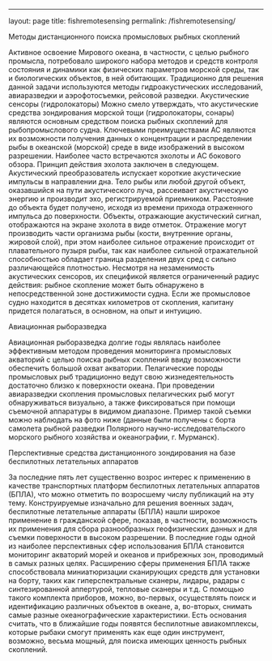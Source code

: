 ---
layout: page
title: fishremotesensing
permalink: /fishremotesensing/

Методы дистанционного поиска промысловых рыбных скоплений

Активное освоение Мирового океана, в частности, с целью рыбного промысла, потребовало широкого набора методов и средств контроля состояния и динамики как физических параметров морской среды, так и биологических объектов, в ней обитающих. 
Традиционно для решения данной задачи используются методы гидроакустических исследований, авиаразведки и аэрофотосъемки, рейсовой разведки. 
Акустические сенсоры (гидролокаторы)
Можно смело утверждать, что акустические средства зондирования морской тощи (гидролокаторы, сонары) являются основным средством поиска рыбных скоплений для рыбопромыслового судна. Ключевыми преимуществами АС являются их возможности получения данных о концентрации и распределении рыбы в океанской (морской) среде в виде изображений в высоком разрешении.
Наиболее часто встречаются эхолоты и АС бокового обзора. Принцип действия эхолота заключен в следующем. Акустический преобразователь испускает короткие акустические импульсы в направлении дна. Тело рыбы или любой другой объект, оказавшийся на пути акустического луча, рассеивает акустическую энергию и производит эхо, регистрируемой приемником. Расстояние до объекта будет получено, исходя из времени прихода отраженного импульса до поверхности. Объекты, отражающие акустический сигнал, отображаются на экране эхолота в виде отметок. Отражение могут производить части организма рыбы (кости, внутренние органы, жировой слой), при этом наиболее сильное отражение происходит от плавательного пузыря рыбы, так как наиболее сильной отражательной способностью обладает граница разделения двух сред с сильно различающейся плотностью.
Несмотря на незаменимость акустических сенсоров, их спецификой является ограниченный радиус действия: рыбное скопление может быть обнаружено в непосредственной зоне достижимости судна. Если же промысловое судно находится в десятках километров от скопления, капитану придется полагаться, в основном, на опыт и интуицию.

Авиационная рыборазведка

Авиационная рыборазведка долгие годы являлась наиболее эффективным методом проведения мониторинга промысловых акваторий с целью поиска рыбных скоплений ввиду возможности обеспечить большой охват акватории.
Пелагические породы промысловых рыб традиционно ведут свою жизнедеятельность достаточно близко к поверхности океана. При проведении авиаразведки скопления промысловых пелагических рыб могут обнаруживаться визуально, а также фиксироваться при помощи съемочной аппаратуры в видимом диапазоне. Пример такой съемки можно наблюдать на фото ниже (данные были получены с борта самолета рыбной разведки Полярного научно-исследовательского морского рыбного хозяйства и океанографии, г. Мурманск).
 
Перспективные средства дистанционного зондирования на базе беспилотных летательных аппаратов

За последние пять лет существенно возрос интерес к применению в качестве транспортных платформ беспилотных летательных аппаратов (БПЛА), что можно отметить по возросшему числу публикаций на эту тему.
Конструируемые изначально для решения военных задач, беспилотные летательные аппараты (БПЛА) нашли широкое применение в гражданской сфере, показав, в частности, возможность их применения для сбора разнообразных геофизических данных и для съемки поверхности в высоком разрешении. В последние годы одной из наиболее перспективных сфер использования БПЛА становится мониторинг акваторий морей и океанов и прибрежных зон, проводимый в самых разных целях.
Расширению сферы применения БПЛА также способствовала миниатюризации сканирующих средств для установки на борту, таких как гиперспектральные сканеры, лидары, радары с синтезированной аппертурой, тепловые сканеры и т.д. С помощью такого комплекта приборов, можно, во-первых, осуществлять поиск и идентификацию различных объектов в океане, а, во-вторых, снимать самые разные океанографические характеристики.
Есть основания считать, что в ближайшие годы появятся беспилотные авиакомплексы, которые рыбаки смогут применять как еще один инструмент, возможно, весьма мощный, для поиска имеющих ценность рыбных скоплений.
